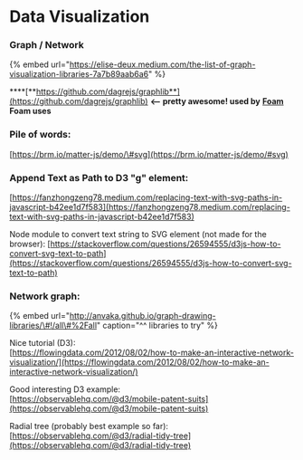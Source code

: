 # Data Visualization

### Graph / Network

{% embed url="https://elise-deux.medium.com/the-list-of-graph-visualization-libraries-7a7b89aab6a6" %}

\*\*\*\*[**https://github.com/dagrejs/graphlib**](https://github.com/dagrejs/graphlib) **&lt;-- pretty awesome! used by** [**Foam**](https://foambubble.github.io/foam/)  
**Foam uses** 

### Pile of words:

[https://brm.io/matter-js/demo/\#svg](https://brm.io/matter-js/demo/#svg)

### Append Text as Path to D3 "g" element:

[https://fanzhongzeng78.medium.com/replacing-text-with-svg-paths-in-javascript-b42ee1d7f583](https://fanzhongzeng78.medium.com/replacing-text-with-svg-paths-in-javascript-b42ee1d7f583)

Node module to convert text string to SVG element \(not made for the browser\): [https://stackoverflow.com/questions/26594555/d3js-how-to-convert-svg-text-to-path](https://stackoverflow.com/questions/26594555/d3js-how-to-convert-svg-text-to-path)

### Network graph:

{% embed url="http://anvaka.github.io/graph-drawing-libraries/\#!/all\#%2Fall" caption="^^ libraries to try" %}

Nice tutorial \(D3\):  
[https://flowingdata.com/2012/08/02/how-to-make-an-interactive-network-visualization/](https://flowingdata.com/2012/08/02/how-to-make-an-interactive-network-visualization/)

Good interesting D3 example:  
[https://observablehq.com/@d3/mobile-patent-suits](https://observablehq.com/@d3/mobile-patent-suits)

Radial tree \(probably best example so far\):  
[https://observablehq.com/@d3/radial-tidy-tree](https://observablehq.com/@d3/radial-tidy-tree)



